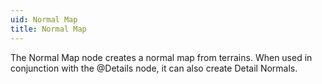 ```yaml
---
uid: Normal Map
title: Normal Map
---
```


The Normal Map node creates a normal map from terrains. When used in conjunction with the @Details node, it can also create Detail Normals.
